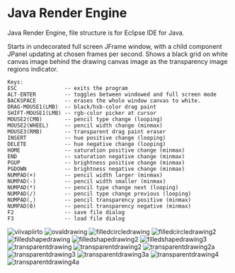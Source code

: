 # Java Render Engine
Java Render Engine, file structure is for Eclipse IDE for Java.

Starts in undecorated full screen JFrame window, with a child component JPanel updating at chosen frames per second.
Shows a black grid on white canvas image behind the drawing canvas image as the transparency image regions indicator.

```
Keys:
ESC               -- exits the program
ALT-ENTER         -- toggles between windowed and full screen mode
BACKSPACE         -- erases the whole window canvas to white.
DRAG-MOUSE1(LMB)  -- black/hsb-color drag paint
SHIFT-MOUSE1(LMB) -- rgb-color picker at cursor
MOUSE2(CMB)       -- pencil type change (looping)
MOUSE2(WHEEL)     -- pencil width change (minmax)
MOUSE3(RMB)       -- transparent drag paint eraser
INSERT            -- hue positive change (looping)
DELETE            -- hue negative change (looping)
HOME              -- saturation positive change (minmax)
END               -- saturation negative change (minmax)
PGUP              -- brightness positive change (minmax)
PGDOWN            -- brightness negative change (minmax)
NUMPAD(+)         -- pencil width larger (minmax)
NUMPAD(-)         -- pencil width smaller (minmax)
NUMPAD(*)         -- pencil type change next (looping)
NUMPAD(/)         -- pencil type change previous (looping)
NUMPAD(,)         -- pencil transparency positive (minmax)
NUMPAD(0)         -- pencil transparency negative (minmax)
F2                -- save file dialog
F3                -- load file dialog
```

![viivapiirto](https://github.com/goofyseeker311/javarenderengine/assets/19920254/f82d1071-42be-4af9-ab54-2a7216c31c86)
![ovaldrawing](https://github.com/goofyseeker311/javarenderengine/assets/19920254/aedb60dc-6c53-467f-9ffa-824b9616a508)
![filledcircledrawing](https://github.com/goofyseeker311/javarenderengine/assets/19920254/8522493d-b6b2-4421-8e5f-82c9ad95faba)
![filledcircledrawing2](https://github.com/goofyseeker311/javarenderengine/assets/19920254/b02039d7-1221-40bd-9e36-b2296774a615)
![filledshapedrawing](https://github.com/goofyseeker311/javarenderengine/assets/19920254/8340c11a-2f61-481a-b44f-c3f2ac5995d8)
![filledshapedrawing2](https://github.com/goofyseeker311/javarenderengine/assets/19920254/b44dfd6c-cb1b-4839-86a7-c900dc5dea29)
![filledshapedrawing3](https://github.com/goofyseeker311/javarenderengine/assets/19920254/bda1ee27-8295-46b6-86bd-e74bf86f494c)
![transparentdrawing](https://github.com/goofyseeker311/javarenderengine/assets/19920254/4f844390-ecb5-49f4-8e8c-7c0f53110eae)
![transparentdrawing2](https://github.com/goofyseeker311/javarenderengine/assets/19920254/1ff98915-7124-41dc-8f77-e92bf165cbc8)
![transparentdrawing2a](https://github.com/goofyseeker311/javarenderengine/assets/19920254/0edb3743-7345-43b6-9d30-6103263f6519)
![transparentdrawing3](https://github.com/goofyseeker311/javarenderengine/assets/19920254/8ed9f858-d782-4ba3-b111-d6d049558466)
![transparentdrawing3a](https://github.com/goofyseeker311/javarenderengine/assets/19920254/b164a375-ad63-4f2a-ae2a-8743e36008f9)
![transparentdrawing4](https://github.com/goofyseeker311/javarenderengine/assets/19920254/a6241665-1a4f-4e36-8ff6-1dd71edd9711)
![transparentdrawing4a](https://github.com/goofyseeker311/javarenderengine/assets/19920254/154baf6d-8b2b-4229-b0fd-e4460046451b)
